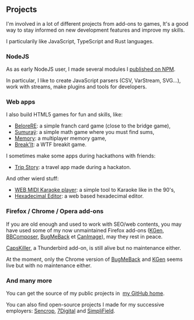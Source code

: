 <!--VarStream
title=Projects
description=Discover my side projects (web apps, games, add-ons etc.).
shortTitle=Projects
shortDesc=Learn more about my projects
keywords.+=projects
keywords.+=developer
keywords.+=Nicolas
keywords.+=Froidure
lang=en
location=US
-->

## Projects

I'm involved in a lot of different projects from add-ons to games, It's a good
way to stay informed on new development features and improve my skills.

I particularily like JavaScript, TypeScript and Rust languages.

### NodeJS

As as early NodeJS user, I made several modules I
[published on NPM](https://www.npmjs.org/~nfroidure 'View my NPM profile').

In particular, I like to create JavaScript parsers (CSV, VarStream, SVG...),
work with streams, make plugins and tools for developers.

### Web apps

I also build HTML5 games for fun and skills, like:

- [BeloreRE](https://belote.insertafter.com/): a simple franch card game (close
  to the bridge game),
- [Sumuraÿ](http://sumuray.insertafter.com/): a simple math game where you must
  find sums,
- [Memory](http://memory.insertafter.com/): a multiplayer memory game,
- [Break'It](https://breakit.insertafter.com/): a WTF breakit game.

I sometimes make some apps during hackathons with friends:

- [Trip Story](https://github.com/nfroidure/TripStory): a travel app made during
  a hackaton.

And other wierd stuff:

- [WEB MIDI Karaoke player](https://karaoke.insertafter.com/): a simple tool to
  Karaoke like in the 90's,
- [Hexadecimal Editor](https://hexa.insertafter.com/): a web based hexadecimal
  editor.

### Firefox / Chrome / Opera add-ons

If you are old enough and used to work with SEO/web contents, you may have used
some of my now unmaintained Firefox add-ons
([KGen](https://github.com/nfroidure/KGen),
[BBComposer](https://github.com/nfroidure/BBComposer),
[BugMeBack](https://github.com/nfroidure/BugMeBack) et
[CanImage](https://github.com/nfroidure/CanImage)), may they rest in peace.

[CapsKiller](https://addons.mozilla.org/thunderbird/addon/caps-killer/), a
Thunderbird add-on, is still alive but no maintenance either.

At the moment, only the Chrome version of
[BugMeBack](https://chrome.google.com/webstore/detail/bugmeback/hgmagcomobmjhaomdoihiggpdekaehmg?hl=fr)
and
[KGen](https://chrome.google.com/webstore/detail/kgen/jkpcelefglapiahikhocfdcigfpaagcl?hl=fr)
seems live but with no maintenance either.

### And many more

You can get the source of my public projects in
 [my GitHub home](https://github.com/nfroidure).

You can also find open-source projects I made for my successive employers:
[Sencrop](https://github.com/Sencrop), [7Digital](https://github.com/7Digital)
and [SimpliField](https://github.com/SimpliField).
